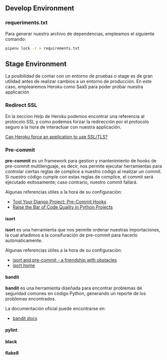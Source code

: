 ## Develop Environment

### requeriments.txt

Para generar nuestro archivo de dependencias, empleamos el siguiente comando:

```sh
pipenv lock -r > requirements.txt
```

## Stage Environment

La posibilidad de contar con un entorno de pruebas o stage es de gran utilidad antes de realizar cambios a un entorno de producción. En este caso, emplearemos Heroku como SaaS para poder probar nuestra applicación

### Redirect SSL

En la seccion _Help_ de Heroku podemos encontrar una referencia al protocolo SSL y como podemos forzar la redirección por el protocolo seguro a la hora de interactuar con nuestra applicación.

[Can Heroku force an application to use SSL/TLS?](https://help.heroku.com/J2R1S4T8/can-heroku-force-an-application-to-use-ssl-tls)

### Pre-commit

**pre-commit** es un framework para gestion y mantenimiento de hooks de pre-commit multilenguaje, es decir, nos permite ejecutar herramientas para controlar ciertas reglas de complice a nuestro código al realizar un commit. Si nuestro código cumple con estas reglas de complice, el commit será ejecutado exitosamente; caso contrario, nuestro commit fallará.

Algunas referencias útiles a la hora de su configuración:

- [Tool Your Django Project: Pre-Commit Hooks](https://codeburst.io/tool-your-django-project-pre-commit-hooks-e1799d84551f)
- [Raise the Bar of Code Quality in Python Projects](https://levelup.gitconnected.com/raise-the-bar-of-code-quality-in-python-projects-7c49743f004f)

#### isort

**isort** es una herramienta que nos permite ordenar nuestras importaciones, la cual añadimos a la consifuración de pre-commit para hacerlo automaticamente.

Algunas referencias útiles a la hora de su configuración:

- [isort and pre-commit - a friendship with obstacles](https://jugmac00.github.io/blog/isort-and-pre-commit-a-friendship-with-obstacles/)
- [isort home](https://pycqa.github.io/isort/)

#### bandit

**bandit** es una herramienta diseñada para encontrar problemas de seguridad comunes en código Python, generando un reporte de los problemas encontrados.

La documentación oficial puede encontrarse en:

- [bandit docs](https://bandit.readthedocs.io/en/latest/)

#### pylint

#### black

#### flake8
